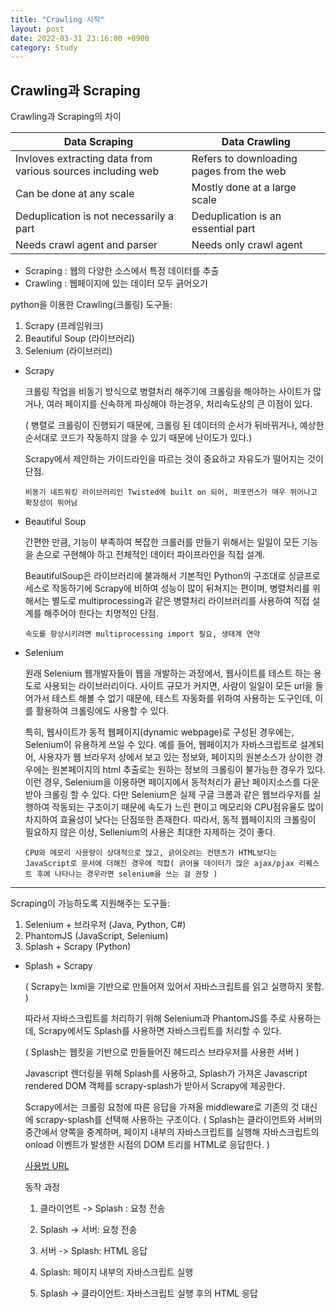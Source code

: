 ```yaml
---
title: "Crawling 시작"
layout: post
date: 2022-03-31 23:16:00 +0900
category: Study
---
```


## Crawling과 Scraping

Crawling과 Scraping의 차이

| Data Scraping                                               | Data Crawling                            |
| ----------------------------------------------------------- | ---------------------------------------- |
| Invloves extracting data from various sources including web | Refers to downloading pages from the web |
| Can be done at any scale                                    | Mostly done at a large scale             |
| Deduplication is not necessarily a part                     | Deduplication is an essential part       |
| Needs crawl agent and parser                                | Needs only crawl agent                   |

- Scraping : 웹의 다양한 소스에서 특정 데이터를 추출
- Crawling : 웹페이지에 있는 데이터 모두 긁어오기

python을 이용한 Crawling(크롤링) 도구들:

1. Scrapy (프레임워크)
2. Beautiful Soup (라이브러리)
3. Selenium (라이브러리)

- Scrapy

  크롤링 작업을 비동기 방식으로 병렬처리 해주기에 크롤링을 해야하는 사이트가 많거나, 여러 페이지를 신속하게 파싱해야 하는경우, 처리속도상의 큰 이점이 있다.

  ( 병렬로 크롤링이 진행되기 때문에, 크롤링 된 데이터의 순서가 뒤바뀌거나, 예상한 순서대로 코드가 작동하지 않을 수 있기 때문에 난이도가 있다.)

  Scrapy에서 제안하는 가이드라인을 따르는 것이 중요하고 자유도가 떨어지는 것이 단점.

  `비동기 네트워킹 라이브러리인 Twisted에 built on 되어, 퍼포먼스가 매우 뛰어나고 확장성이 뛰어남`

- Beautiful Soup

  간편한 만큼, 기능이 부족하여 복잡한 크롤러를 만들기 위해서는 일일이 모든 기능을 손으로 구현해야 하고 전체적인 데이터 파이프라인을 직접 설계.

  BeautifulSoup은 라이브러리에 불과해서 기본적인 Python의 구조대로 싱글프로세스로 작동하기에 Scrapy에 비하여 성능이 많이 뒤쳐지는 편이며, 병렬처리를 위해서는 별도로 multiprocessing과 같은 병렬처리 라이브러리를 사용하여 직접 설계를 해주어야 한다는 치명적인 단점.

  `속도를 향상시키려면 multiprocessing import 필요, 생태계 연약`

- Selenium

  원래 Selenium 웹개발자들이 웹을 개발하는 과정에서, 웹사이트를 테스트 하는 용도로 사용되는 라이브러리이다. 사이트 규모가 커지면, 사람이 일일이 모든 url을 들어가서 테스트 해볼 수 없기 때문에, 테스트 자동화를 위하여 사용하는 도구인데, 이를 활용하여 크롤링에도 사용할 수 있다.

  특히, 웹사이트가 동적 웹페이지(dynamic webpage)로 구성된 경우에는, Selenium이 유용하게 쓰일 수 있다. 예를 들어, 웹페이지가 자바스크립트로 설계되어, 사용자가 웹 브라우저 상에서 보고 있는 정보와, 페이지의 원본소스가 상이한 경우에는 원본페이지의 html 추출로는 원하는 정보의 크롤링이 불가능한 경우가 있다. 이런 경우, Selenium을 이용하면 페이지에서 동적처리가 끝난 페이지소스를 다운받아 크롤링 할 수 있다. 다만 Selenium은 실제 구글 크롬과 같은 웹브라우저를 실행하여 작동되는 구조이기 때문에 속도가 느린 편이고 메모리와 CPU점유율도 많이 차지하여 효율성이 낮다는 단점또한 존재한다. 따라서, 동적 웹페이지의 크롤링이 필요하지 않은 이상, Sellenium의 사용은 최대한 자제하는 것이 좋다.

  `CPU와 메모리 사용량이 상대적으로 많고, 긁어오려는 컨텐츠가 HTML보다는 JavaScript로 문서에 더해진 경우에 적합( 긁어올 데이터가 많은 ajax/pjax 리퀘스트 후에 나타나는 경우라면 selenium을 쓰는 걸 권장 )`

---

Scraping이 가능하도록 지원해주는 도구들:

1. Selenium + 브라우저 (Java, Python, C#)
2. PhantomJS (JavaScript, Selenium)
3. Splash + Scrapy (Python)

- Splash + Scrapy

  ( Scrapy는 lxml을 기반으로 만들어져 있어서 자바스크립트를 읽고 실행하지 못함. )

  따라서 자바스크립트를 처리하기 위해 Selenium과 PhantomJS를 주로 사용하는데, Scrapy에서도 Splash를 사용하면 자바스크립트를 처리할 수 있다.

  ( Splash는 웹킷을 기반으로 만들들어진 헤드리스 브라우저를 사용한 서버 )

  Javascript 렌더링을 위해 Splash를 사용하고, Splash가 가져온 Javascript rendered DOM 객체를 scrapy-splash가 받아서 Scrapy에 제공한다.

  Scrapy에서는 크롤링 요청에 따른 응답을 가져올 middleware로 기존의 것 대신에 scrapy-splash를 선택해 사용하는 구조이다. ( Splash는 클라이언트와 서버의 중간에서 양쪽을 중계하며, 페이지 내부의 자바스크립트를 실행해 자바스크립트의 onload 이벤트가 발생한 시점의 DOM 트리를 HTML로 응답한다. )

  [사용법 URL](https://github.com/scrapy-plugins/scrapy-splash)

  동작 과정

  1. 클라이언트 -> Splash : 요청 전송

  2. Splash -> 서버: 요청 전송

  3. 서버 -> Splash: HTML 응답

  4. Splash: 페이지 내부의 자바스크립트 실행

  5. Splash -> 클라이언트: 자바스크립트 실행 후의 HTML 응답
